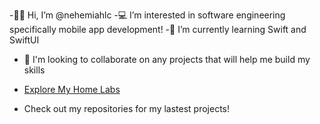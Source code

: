 -👋🏾 Hi, I’m @nehemiahlc
-💻 I’m interested in software engineering specifically mobile app development!
-💭 I’m currently learning Swift and SwiftUI
- 📝 I'm looking to collaborate on any projects that will help me build my skills
- [Explore My Home Labs
](https://www.notion.so/My-Home-Labs-63ab5efdf7b142258e4070fb9ac0b456?pvs=4)

- Check out my repositories for my lastest projects!
  
